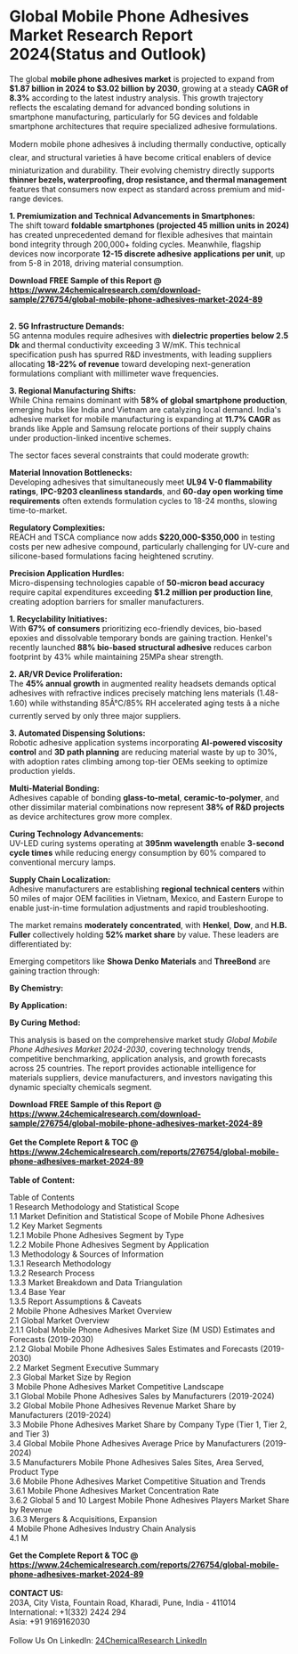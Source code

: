 <h1>Global Mobile Phone Adhesives Market Research Report 2024(Status and Outlook)</h1><p>The global <strong>mobile phone adhesives market</strong> is projected to expand from <strong>$1.87 billion in 2024 to $3.02 billion by 2030</strong>, growing at a steady <strong>CAGR of 8.3%</strong> according to the latest industry analysis. This growth trajectory reflects the escalating demand for advanced bonding solutions in smartphone manufacturing, particularly for 5G devices and foldable smartphone architectures that require specialized adhesive formulations.</p><p>Modern mobile phone adhesives â including thermally conductive, optically clear, and structural varieties â have become critical enablers of device miniaturization and durability. Their evolving chemistry directly supports <strong>thinner bezels, waterproofing, drop resistance, and thermal management</strong> features that consumers now expect as standard across premium and mid-range devices.</p><p><strong>1. Premiumization and Technical Advancements in Smartphones:</strong><br>
The shift toward <strong>foldable smartphones (projected 45 million units in 2024)</strong> has created unprecedented demand for flexible adhesives that maintain bond integrity through 200,000+ folding cycles. Meanwhile, flagship devices now incorporate <strong>12-15 discrete adhesive applications per unit</strong>, up from 5-8 in 2018, driving material consumption.</p><div><b>Download FREE Sample of this Report @ 
            <a href="https://www.24chemicalresearch.com/download-sample/276754/global-mobile-phone-adhesives-market-2024-89">
            https://www.24chemicalresearch.com/download-sample/276754/global-mobile-phone-adhesives-market-2024-89</a></b></div><br><p><strong>2. 5G Infrastructure Demands:</strong><br>
5G antenna modules require adhesives with <strong>dielectric properties below 2.5 Dk</strong> and thermal conductivity exceeding 3 W/mK. This technical specification push has spurred R&amp;D investments, with leading suppliers allocating <strong>18-22% of revenue</strong> toward developing next-generation formulations compliant with millimeter wave frequencies.</p><p><strong>3. Regional Manufacturing Shifts:</strong><br>
While China remains dominant with <strong>58% of global smartphone production</strong>, emerging hubs like India and Vietnam are catalyzing local demand. India's adhesive market for mobile manufacturing is expanding at <strong>11.7% CAGR</strong> as brands like Apple and Samsung relocate portions of their supply chains under production-linked incentive schemes.</p><p>The sector faces several constraints that could moderate growth:</p><p><strong>Material Innovation Bottlenecks:</strong><br>
	Developing adhesives that simultaneously meet <strong>UL94 V-0 flammability ratings</strong>, <strong>IPC-9203 cleanliness standards</strong>, and <strong>60-day open working time requirements</strong> often extends formulation cycles to 18-24 months, slowing time-to-market.</p><p><strong>Regulatory Complexities:</strong><br>
	REACH and TSCA compliance now adds <strong>$220,000-$350,000</strong> in testing costs per new adhesive compound, particularly challenging for UV-cure and silicone-based formulations facing heightened scrutiny.</p><p><strong>Precision Application Hurdles:</strong><br>
	Micro-dispensing technologies capable of <strong>50-micron bead accuracy</strong> require capital expenditures exceeding <strong>$1.2 million per production line</strong>, creating adoption barriers for smaller manufacturers.</p><p><strong>1. Recyclability Initiatives:</strong><br>
With <strong>67% of consumers</strong> prioritizing eco-friendly devices, bio-based epoxies and dissolvable temporary bonds are gaining traction. Henkel's recently launched <strong>88% bio-based structural adhesive</strong> reduces carbon footprint by 43% while maintaining 25MPa shear strength.</p><p><strong>2. AR/VR Device Proliferation:</strong><br>
The <strong>45% annual growth</strong> in augmented reality headsets demands optical adhesives with refractive indices precisely matching lens materials (1.48-1.60) while withstanding 85Â°C/85% RH accelerated aging tests â a niche currently served by only three major suppliers.</p><p><strong>3. Automated Dispensing Solutions:</strong><br>
Robotic adhesive application systems incorporating <strong>AI-powered viscosity control</strong> and <strong>3D path planning</strong> are reducing material waste by up to 30%, with adoption rates climbing among top-tier OEMs seeking to optimize production yields.</p><p><strong>Multi-Material Bonding:</strong><br>
	Adhesives capable of bonding <strong>glass-to-metal</strong>, <strong>ceramic-to-polymer</strong>, and other dissimilar material combinations now represent <strong>38% of R&amp;D projects</strong> as device architectures grow more complex.</p><p><strong>Curing Technology Advancements:</strong><br>
	UV-LED curing systems operating at <strong>395nm wavelength</strong> enable <strong>3-second cycle times</strong> while reducing energy consumption by 60% compared to conventional mercury lamps.</p><p><strong>Supply Chain Localization:</strong><br>
	Adhesive manufacturers are establishing <strong>regional technical centers</strong> within 50 miles of major OEM facilities in Vietnam, Mexico, and Eastern Europe to enable just-in-time formulation adjustments and rapid troubleshooting.</p><p>The market remains <strong>moderately concentrated</strong>, with <strong>Henkel</strong>, <strong>Dow</strong>, and <strong>H.B. Fuller</strong> collectively holding <strong>52% market share</strong> by value. These leaders are differentiated by:</p><p>Emerging competitors like <strong>Showa Denko Materials</strong> and <strong>ThreeBond</strong> are gaining traction through:</p><p><strong>By Chemistry:</strong></p><p><strong>By Application:</strong></p><p><strong>By Curing Method:</strong></p><p>This analysis is based on the comprehensive market study <em>Global Mobile Phone Adhesives Market 2024-2030</em>, covering technology trends, competitive benchmarking, application analysis, and growth forecasts across 25 countries. The report provides actionable intelligence for materials suppliers, device manufacturers, and investors navigating this dynamic specialty chemicals segment.</p><div><b>Download FREE Sample of this Report @ 
            <a href="https://www.24chemicalresearch.com/download-sample/276754/global-mobile-phone-adhesives-market-2024-89">
            https://www.24chemicalresearch.com/download-sample/276754/global-mobile-phone-adhesives-market-2024-89</a></b></div><br><div><b>Get the Complete Report & TOC @ 
            <a href="https://www.24chemicalresearch.com/reports/276754/global-mobile-phone-adhesives-market-2024-89">
            https://www.24chemicalresearch.com/reports/276754/global-mobile-phone-adhesives-market-2024-89</a></b></div><br>
            <b>Table of Content:</b><p>Table of Contents<br />
1 Research Methodology and Statistical Scope<br />
1.1 Market Definition and Statistical Scope of Mobile Phone Adhesives<br />
1.2 Key Market Segments<br />
1.2.1 Mobile Phone Adhesives Segment by Type<br />
1.2.2 Mobile Phone Adhesives Segment by Application<br />
1.3 Methodology & Sources of Information<br />
1.3.1 Research Methodology<br />
1.3.2 Research Process<br />
1.3.3 Market Breakdown and Data Triangulation<br />
1.3.4 Base Year<br />
1.3.5 Report Assumptions & Caveats<br />
2 Mobile Phone Adhesives Market Overview<br />
2.1 Global Market Overview<br />
2.1.1 Global Mobile Phone Adhesives Market Size (M USD) Estimates and Forecasts (2019-2030)<br />
2.1.2 Global Mobile Phone Adhesives Sales Estimates and Forecasts (2019-2030)<br />
2.2 Market Segment Executive Summary<br />
2.3 Global Market Size by Region<br />
3 Mobile Phone Adhesives Market Competitive Landscape<br />
3.1 Global Mobile Phone Adhesives Sales by Manufacturers (2019-2024)<br />
3.2 Global Mobile Phone Adhesives Revenue Market Share by Manufacturers (2019-2024)<br />
3.3 Mobile Phone Adhesives Market Share by Company Type (Tier 1, Tier 2, and Tier 3)<br />
3.4 Global Mobile Phone Adhesives Average Price by Manufacturers (2019-2024)<br />
3.5 Manufacturers Mobile Phone Adhesives Sales Sites, Area Served, Product Type<br />
3.6 Mobile Phone Adhesives Market Competitive Situation and Trends<br />
3.6.1 Mobile Phone Adhesives Market Concentration Rate<br />
3.6.2 Global 5 and 10 Largest Mobile Phone Adhesives Players Market Share by Revenue<br />
3.6.3 Mergers & Acquisitions, Expansion<br />
4 Mobile Phone Adhesives Industry Chain Analysis<br />
4.1 M</p><div><b>Get the Complete Report & TOC @ 
            <a href="https://www.24chemicalresearch.com/reports/276754/global-mobile-phone-adhesives-market-2024-89">
            https://www.24chemicalresearch.com/reports/276754/global-mobile-phone-adhesives-market-2024-89</a></b></div><br><b>CONTACT US:</b><br>
            203A, City Vista, Fountain Road, Kharadi, Pune, India - 411014<br>
            International: +1(332) 2424 294<br>
            Asia: +91 9169162030 <br><br>
            Follow Us On LinkedIn: <a href="https://www.linkedin.com/company/24chemicalresearch/">24ChemicalResearch LinkedIn</a>